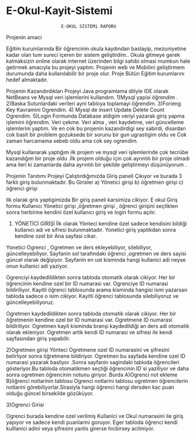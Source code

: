 # E-Okul-Kayit-Sistemi
                         E-OKUL SİSTEMi RAPORU



Projenin amaci 

Eğitim kurumlarında Bir öğrencinin okula kaydından baslayip, mezuniyetine kadar olan tum sureci içeren bir sistem geliştirdim.. Okula gitmeye gerek kalmaksizin online olarak internet üzerinden bilgi sahibi olmasi mumkun hale getirmek amacıyla bu projeyi yaptım.
Projenin web ve Mobilini geliştirmem durumunda daha kullanılabilir bir proje olur.
Proje  Bütün Eğitim kurumlarını hedef almaktadır.

Projenin Kazandırdıkları
Projeyi Java programlama diliyle IDE olarak NetBeans  ve Mysql veri işlemlerini kullandım.
1)Mysql yapisi öğrendim .
2)Baska Sutunlardaki verileri ayni tabloya toplamayi öğrendim.
3)Forieng Key Kavramini Ogrendim.
4) Mysql  de insert Update Delete  Count  Ogrendim.
5)Login Formunda Database aldigim veriyi yazarak giriş yapma işlemini öğrendim.
Veri çekme. Veri alma , veri kaydetme, veri güncelleme işlemlerini yaptım.
Ve en cok bu projenin kazandirdigi sey sabirdi, disardan cok basit bir problem gozuksede bir sorunu bir gun ugrastigim oldu  ve  Cok zaman harcamama sebeb oldu ama cok sey ogrendim.

Mysql kullanarak yaptığım ilk projem ve mysql veri işlemlerinde çok tecrübe kazandığım bir proje oldu .İlk projem olduğu için çok ayrıntılı bir proje olmadı ama ileri ki zamanlarda daha ayrıntılı bir şekilde geliştirmeyi  düşünüyorum .


Projenin Tanıtımı 
Projeyi Çalıştırdığımızda Giriş paneli Çıkıyor ve burada 3 farklı giriş bulunmaktadır.
Bu Girisler 
a)	Yönetici girişi 
b)	öğretmen girişi 
c)	öğrenci girişi   


Ilk olarak gris yaptigimizda Bir giriş paneli karsimiza cikiyor.
E okul Giriş formu
Kullanıcı Yönetici girişi ,öğretmen girişi , öğrenci girişini seçtikten sonra herbirine kendini özel kullanıcı giriş ve login formu açılır.

1) YÖNETİCİ GİRİŞİ
İlk olarak Yönteci kendine özel sadece kendisini bildiği kullanıcı adı ve sifresi bulunmaktadır.
Yonetici giriş yaptikdan sonra kendine ozel bir Ana sayfasi cikar.


Yonetici  Ogrenci , Ogretmen ve ders ekleyebiliyor,  silebiliyor, güncelleyebiliyor.
Sayfanin sol tarafındaki öğrenci ,ogretmen ve ders sayisi güncel olarak değişiyor.
Sayfanin en ust kisminda hangi kullanici adi neyse onun kullanici adi yaziyor.
 
 
Ogrenciyi kaydedildikten sonra tabloda otomatik olarak cikiyor.
Her bir öğrencinin kendine ozel bir  ID numarasi var.
Ogrenciye ID numarasi bildiriliyor.
Kayitli öğrenci tablosunda arama kisminda hangisi ismi yazarsan tabloda sadece o isim cikiyor.
Kayitli öğrenci tablosunda  silebiliyoruz ve güncelleyebiliyoruz.

Ogretmen kaydedildikten sonra tabloda otomatik olarak cikiyor.
Her bir öğretmenin kendine ozel bir  ID numarasi var.
Ogretmene ID numarasi bildiriliyor.
Ogretmen kayit kisminda branşi kaydedildiği an ders adi otomatik olarak ekleniyor.
Ogretmen artik kendi ID numarasi ve sifresi ile kendi sayfasından giriş yapabilir.


2)Ogretmen girişi
Yönteci  Ogretmene ozel ID  numarasini ve şifresini belirliyor sonra  öğretmene bildiriyor.
Ogretmen bu sayfada kendine ozel ID numarasi yazarak basliyor .Sonra  sayfanin sagindaki tabloda öğrencileri gösteriyor.Bu tabloda otomatikmen seçtiği öğrencinin ID`si yaziliyor ve daha sonra ogretmen öğrencinin notunu giriyor.
Burda 
A)Ogrenci not ekleme 
B)öğrenci notlarinin tablosu 
Ogrenci notlarini tablosu ogretmen öğrencilerin notlarini görebiliyorlar.Sirasiyla hangi öğrenci hangi dersden kac puan olduğu güncel birsekilde gözüküyor.

3)Ogrenci Girisi

Ogrenci burada kendine ozel verilmiş Kullanici ve Okul numarasini ile giriş yapıyor ve sadece kendi puanlarini goruyor.
Eger tabloda öğrenci kendi kulllanici adini veya şifresini yanlis girerse hicbirsey acilmiyor.













